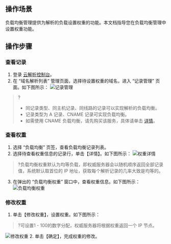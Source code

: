 ## 操作场景

负载均衡管理提供为解析的负载设置权重的功能。本文档指导您在负载均衡管理中设置权重功能。

## 操作步骤

### 查看记录

1. 登录 [云解析控制台](https://console.cloud.tencent.com/cns)。
2. 在 “域名解析列表” 管理页面，选择待设置权重的域名，进入 “记录管理” 页面。如下图所示：
![记录管理](https://main.qcloudimg.com/raw/56ba15fcf47d29704b3988f7a9823a85.png)
>?
>- 同记录类型、同主机记录、同线路的记录可以实现解析的负载均衡。
>- 记录类型为 A 记录、CNAME 记录可实现负载均衡。
>- 如需使用 CNAME 负载均衡，请先购买该服务，具体请单击 [详情](https://www.dnspod.cn/service/purchase/vas)。

### 查看权重

1. 选择 “负载均衡” 页签，查看负载均衡记录列表。
2. 选择待查看权重信息的记录行，单击【详情】。如下图所示：
![权重详情](https://main.qcloudimg.com/raw/dab5c9c3455f408284fc31c10cabf5b1.png)
>?负载均衡权重默认为均等负载，即权威服务器会以随机顺序返回全部记录值，系统默认取首位的 IP 地址，获取每个解析记录的几率大致是均等的。
3. 在弹出的 “负载均衡权重” 窗口中，查看权重信息。如下图所示：
![负载均衡权重](https://main.qcloudimg.com/raw/b00130bc50f7a5e59dd55cda3dbca1bd.png)


### 修改权重 

1. 单击【修改权重】，设置权重。如下图所示：
>?可设置1 - 100的数字分配，权威服务器将根据权重返回一个 IP 节点。
>
![修改权重](https://main.qcloudimg.com/raw/a7db63498f7c449ef823a282a4b7a3af.png)
2. 单击【确定】，完成权重的修改。
